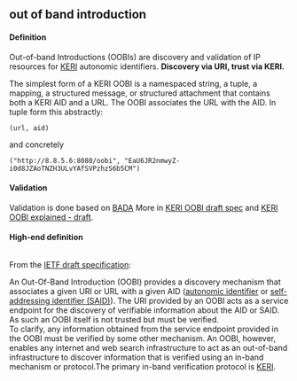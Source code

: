 ## out of band introduction

<h4>Definition</h4><p>Out-of-band Introductions (OOBIs) are discovery and validation of IP resources for <a href="key-event-receipt-infrastructure">KERI</a> autonomic identifiers. <strong>Discovery via URI, trust via KERI.</strong></p><p>The simplest form of a KERI OOBI is a namespaced string, a tuple, a mapping, a structured message, or structured attachment that contains both a KERI AID and a URL. The OOBI associates the URL with the AID. In tuple form this abstractly:</p><pre><code class="language-code">(url, aid)</code></pre><p>and concretely</p><pre><code class="language-code">(&quot;http://8.8.5.6:8080/oobi&quot;, &quot;EaU6JR2nmwyZ-i0d8JZAoTNZH3ULvYAfSVPzhzS6b5CM&quot;)</code></pre><h4>Validation</h4><p>Validation is done based on <a href="best-available-data-acceptance-mechanism">BADA</a> More in <a href="https://hackmd.io/MxTAIBQTRkWU4-w140tNuA?view">KERI OOBI draft spec</a> and <a href="https://medium.com/p/510467856035">KERI OOBI explained - draft</a>.</p><h4>High-end definition</h4><p><img src="https://hackmd.io/_uploads/H13bNyPiq.png" alt=""></p><p>From the <a href="https://datatracker.ietf.org/doc/html/draft-ssmith-oobi">IETF draft specification</a>:</p><p>An Out-Of-Band Introduction (OOBI) provides a discovery mechanism that associates a given URI or URL with a given AID (<a href="autonomic-identifier-(AID">autonomic identifier</a> or <a href="self-addressing-identifier">self-addressing identifier (SAID)</a>). The URI provided by an OOBI acts as a service endpoint for the discovery of verifiable information about the AID or SAID. As such an OOBI itself is not trusted but must be verified.<br>To clarify, any information obtained from the service endpoint provided in the OOBI must be verified by some other mechanism.  An OOBI, however, enables any internet and web search infrastructure to act as an out-of-band infrastructure to discover information that is verified using an in-band mechanism or protocol.The primary in-band verification protocol is <a href="key-event-receipt-infrastructure">KERI</a>.</p>

